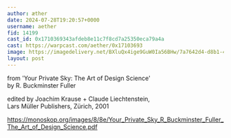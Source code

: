 ```yaml
---
author: æther
date: 2024-07-28T19:20:57+0000
username: aether
fid: 14199
cast_id: 0x1710369343afdeb8e11c7f8cd7a25350eca79a4a
cast: https://warpcast.com/aether/0x17103693
image: https://imagedelivery.net/BXluQx4ige9GuW0Ia56BHw/7a7642d4-d8b1-4452-f815-16311b612a00/original
layout: post
---
```

from 'Your Private Sky: The Art of Design Science'   
by R. Buckminster Fuller    
  
edited by Joachim Krause + Claude Liechtenstein,   
Lars Müller Publishers, Zürich, 2001   
  
https://monoskop.org/images/8/8e/Your_Private_Sky_R_Buckminster_Fuller_The_Art_of_Design_Science.pdf  

<img src='https://imagedelivery.net/BXluQx4ige9GuW0Ia56BHw/7a7642d4-d8b1-4452-f815-16311b612a00/original' alt='' referrerpolicy='no-referrer'/>